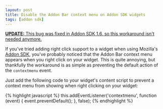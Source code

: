 ```yaml
---
layout: post
title: Disable the Addon Bar context menu on Addon SDK widgets
tags: [addon sdk]
---
```


<ins datetime="2012-04-15T00:00:00+12:00">**UPDATE:** This bug was fixed in [Addon SDK 1.6](https://wiki.mozilla.org/Labs/Jetpack/Release_Notes/1.6), so this workaround isn't needed anymore.</ins>

If you've tried adding right click support to a widget when using Mozilla's [Addon SDK](https://addons.mozilla.org/en-US/developers/builder), you've probably noticed that the Addon Bar context menu appears when you right click on your widget. This is quite annoying, but thankfully the workaround is as simple as preventing the default action of the `contextmenu` event.

Just add the following code to your widget's content script to prevent a context menu from showing when right clicking on your widget:

{% highlight javascript %}
this.addEventListener('contextmenu', function (event) {
    event.preventDefault();
}, false);
{% endhighlight %}

